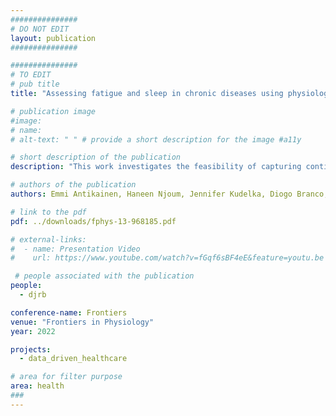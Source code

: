 ```yaml
---
###############
# DO NOT EDIT
layout: publication
###############

###############
# TO EDIT
# pub title
title: "Assessing fatigue and sleep in chronic diseases using physiological signals from wearables: A pilot study"

# publication image
#image:
# name: 
# alt-text: " " # provide a short description for the image #a11y

# short description of the publication
description: "This work investigates the feasibility of capturing continuous physiological signals from an electrocardiography-based wearable device for remote monitoring of fatigue and sleep and quantifies the relationship of objective digital measures to self-reported fatigue and sleep disturbances. Furthermore, it underscores the promise and sensitivity of novel digital measures from multimodal sensor time-series to differentiate chronic patients from healthy individuals and monitor their HRQoL. Therefore, it provides clinicians with realistic insights of continuous at home patient monitoring and its practical value in quantitative assessment of fatigue and sleep, an area of unmet need."

# authors of the publication
authors: Emmi Antikainen, Haneen Njoum, Jennifer Kudelka, Diogo Branco, Rana Zia Ur Rehman, Victoria Macrae, Kristen Davies, Hanna Hildesheim, Kirsten Emmert, Ralf Reilmann, C. Janneke van der Woude, Walter Maetzler, Wan-Fai Ng, Patricio O’Donnell, Geert Van Gassen, Frédéric Baribaud, Ioannis Pandis, Nikolay V. Manyakov, Mark van Gils, Teemu Ahmaniemi and Meenakshi Chatterjee on behalf of the IDEA-FAST project consortium

# link to the pdf
pdf: ../downloads/fphys-13-968185.pdf

# external-links:
#  - name: Presentation Video
#    url: https://www.youtube.com/watch?v=fGqf6sBF4eE&feature=youtu.be

 # people associated with the publication
people:
  - djrb

conference-name: Frontiers
venue: "Frontiers in Physiology"
year: 2022

projects:
  - data_driven_healthcare

# area for filter purpose
area: health
###
---
```

